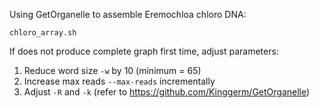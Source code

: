 Using GetOrganelle to assemble Eremochloa chloro DNA:

`chloro_array.sh`

If does not produce complete graph first time, adjust parameters:

  1. Reduce word size `-w` by 10 (minimum = 65) 
  2. Increase max reads `--max-reads` incrementally
  3. Adjust `-R` and `-k` (refer to https://github.com/Kinggerm/GetOrganelle)
